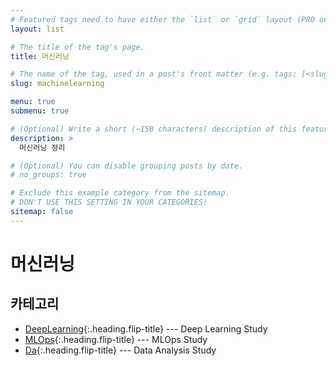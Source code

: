```yaml
---
# Featured tags need to have either the `list` or `grid` layout (PRO only).
layout: list

# The title of the tag's page.
title: 머신러닝

# The name of the tag, used in a post's front matter (e.g. tags: [<slug>]).
slug: machinelearning

menu: true
submenu: true

# (Optional) Write a short (~150 characters) description of this featured tag.
description: >
  머신러닝 정리

# (Optional) You can disable grouping posts by date.
# no_groups: true

# Exclude this example category from the sitemap.
# DON'T USE THIS SETTING IN YOUR CATEGORIES!
sitemap: false
---
```




# 머신러닝

## 카테고리

- [DeepLearning]{:.heading.flip-title} --- Deep Learning Study
- [MLOps]{:.heading.flip-title} --- MLOps Study
- [Da]{:.heading.flip-title} --- Data Analysis Study

[deeplearning]: /deeplearning/
[mlops]: /mlops/
[da]: /da/
